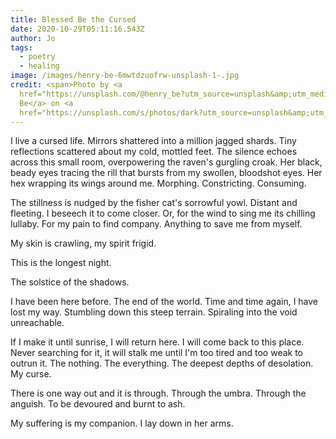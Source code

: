 ```yaml
---
title: Blessed Be the Cursed
date: 2020-10-29T05:11:16.543Z
author: Jo
tags:
  - poetry
  - healing
image: /images/henry-be-6mwtdzuofrw-unsplash-1-.jpg
credit: <span>Photo by <a
  href="https://unsplash.com/@henry_be?utm_source=unsplash&amp;utm_medium=referral&amp;utm_content=creditCopyText">Henry
  Be</a> on <a
  href="https://unsplash.com/s/photos/dark?utm_source=unsplash&amp;utm_medium=referral&amp;utm_content=creditCopyText">Unsplash</a></span>
---
```

I live a cursed life. Mirrors shattered into a million jagged shards. Tiny reflections scattered about my cold, mottled feet. The silence echoes across this small room, overpowering the raven's gurgling croak. Her black, beady eyes tracing the rill that bursts from my swollen, bloodshot eyes. Her hex wrapping its wings around me. Morphing. Constricting. Consuming. 

The stillness is nudged by the fisher cat's sorrowful yowl. Distant and fleeting. I beseech it to come closer. Or, for the wind to sing me its chilling lullaby. For my pain to find company. Anything to save me from myself. 

My skin is crawling, my spirit frigid. 

This is the longest night. 

The solstice of the shadows.

I have been here before. The end of the world. Time and time again, I have lost my way. Stumbling down this steep terrain. Spiraling into the void unreachable.

If I make it until sunrise, I will return here. I will come back to this place. Never searching for it, it will stalk me until I'm too tired and too weak to outrun it. The nothing. The everything. The deepest depths of desolation. My curse. 

There is one way out and it is through. Through the umbra. Through the anguish. To be devoured and burnt to ash. 

My suffering is my companion. I lay down in her arms. 



  

 